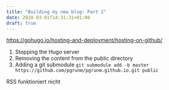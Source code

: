 ```yaml
---
title: "Building my new blog: Part 2"
date: 2020-03-01T14:31:31+01:00
draft: true
---
```


https://gohugo.io/hosting-and-deployment/hosting-on-github/

1. Stopping the Hugo server
2. Removing the content from the public directory
3. Adding a git submodule `git submodule add -b master https://github.com/pgrunm/pgrunm.github.io.git public`




RSS funktioniert nicht